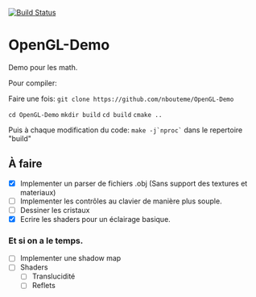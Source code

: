 [![Build Status](https://travis-ci.org/nbouteme/OpenGL-Demo.svg?branch=master)](https://travis-ci.org/nbouteme/OpenGL-Demo)

OpenGL-Demo
===========

Demo pour les math.

Pour compiler:

Faire une fois:
`git clone https://github.com/nbouteme/OpenGL-Demo`

`cd OpenGL-Demo`
`mkdir build`
`cd build`
`cmake ..`

Puis à chaque modification du code:
`` make -j`nproc` ``
dans le repertoire "build"

## À faire

- [x] Implementer un parser de fichiers .obj (Sans support des textures et materiaux)
- [ ] Implementer les contrôles au clavier de manière plus souple.
- [ ] Dessiner les cristaux
- [x] Ecrire les shaders pour un éclairage basique.

### Et si on a le temps.

- [ ] Implementer une shadow map
- [ ] Shaders
  - [ ] Translucidité
  - [ ] Reflets
